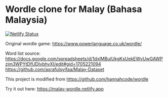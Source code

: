 # Wordle clone for Malay (Bahasa Malaysia)

[![Netlify Status](https://api.netlify.com/api/v1/badges/f806ba26-0c3f-41a2-a9ee-b3a5f70870fa/deploy-status)](https://app.netlify.com/sites/malay-wordle/deploys)

Original wordle game: https://www.powerlanguage.co.uk/wordle/

Word list source: 
    https://docs.google.com/spreadsheets/d/1dxIMBuIUkgKsUekEWvUwGAWPzim3WPYtDfUDIvbhvXI/edit#gid=1705221094
    https://github.com/asrafulsyifaa/Malay-Dataset

This project is modified from https://github.com/hannahcode/wordle

Try it out here: https://malay-wordle.netlify.app